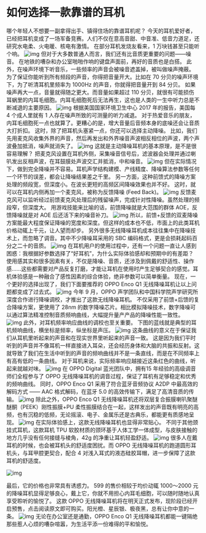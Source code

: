 # 如何选择一款靠谱的耳机

哪个年轻人不想要一副拿得出手、镇得住场的靠谱耳机呢？
 今天的耳机爱好者，已经把耳机变成了一场军备竞赛。人们不仅在意高音甜、中音准、低音力道足，还研究水电柔、火电暖、核电有激情。 在部分耳机发烧友看来，1 万块钱甚至只能听个响。
    ![img](https://mmbiz.qpic.cn/mmbiz_png/U6yRaDu1NaYXSuYg4l8nicDXec94HkmaxBRcMn64yib5IzDK2avUVWLSPqO4LSSKcsUC70WLegQRD1xHxBue4ovA/640?wx_fmt=png)
但对于大多数普通人而言，我们还有比音质更重要的问题——噪音。 在地铁的嘈杂和办公室啪啪作响的键盘声面前，再好的音质也是白搭。 此外，在噪声环境下听音乐，一些频率的声音会被噪音遮盖掉，被叫做噪声掩蔽。 为了保证你能听到所有频段的声音，你得把音量开大。比如在 70 分贝的噪声环境下，为了听清耳机里频率为 1000Hz 的声音，你就得把音量开到 84 分贝。 如果噪声再大一点，音量就得随之更大。而音量如果超过 110 分贝，就很有可能损伤耳蜗里的内耳毛细胞。内耳毛细胞死后无法再生，这也是人类的一生中听力总是不断减退的主要原因。
![img](https://mmbiz.qpic.cn/mmbiz_png/U6yRaDu1NaYXSuYg4l8nicDXec94HkmaxO2LKkyw3qjQfu7HvXAyjPmXbwXKaHqDw0lbticibIBrffB1XbqibJYckw/640?wx_fmt=png)
根据美国国家环境卫生中心 2017 年的报告，美国每 4 个成人里就有 1 人存在噪声所致的可测量的听力减退。 对于热爱音乐的朋友，内耳毛细胞死一点也就算了。更糟心的是，增大音量后音频本身的底噪还会让音质大打折扣。 这时，除了把耳机头塞紧一点，你还可以选择主动降噪。 比如，我们先用麦克风收集外界的声音，然后再发出和外界噪音声波相反相位的声波，两个声波叠加抵消，噪声就消失了。
![img](https://mmbiz.qpic.cn/mmbiz_jpg/U6yRaDu1NaYXSuYg4l8nicDXec94HkmaxmvEVByv2Ad5v3rMOkUzTrheriaNezq68NEicwoPQ6icOIWic2hUxf3UWqA/640?wx_fmt=jpeg)
这就是主动降噪耳机的基本原理，是不是很容易理解？ 把麦克风设置在耳机外侧，采集噪音信号后，滤波器会处理并通过喇叭发出反相声波，在耳鼓膜处声波交汇并抵消，中和噪音。
![img](https://mmbiz.qpic.cn/mmbiz_png/U6yRaDu1NaYXSuYg4l8nicDXec94HkmaxejZwMUibooq9f2ibe3u2DX1yO8xNDCgl0q1r7A107ib7TVPXibsYhgFqTA/640?wx_fmt=png)
但在实际情况下，做到完全降噪并不容易。耳机声学结构建模、产线精度、降噪算法参数等任何一个环节的误差，都会让降噪结果差之千里。
 另一方面，这种前馈式的降噪方案处理的频段宽，但深度小。在波长更短的高频区间降噪效果也并不好。 这时，就可以在耳机内侧再加一个麦克风，被称为反馈降噪 (Feed Back)。
![img](https://mmbiz.qpic.cn/mmbiz_png/U6yRaDu1NaYXSuYg4l8nicDXec94HkmaxcGWAAMHk2JMFB6NdA28z6T4kIJWlDzrPk6G0RejZDLIEqyvSaJRz0w/640?wx_fmt=png)
反馈麦克风可以监听经过前馈麦克风处理后的残留噪声，完成针对性降噪。虽然处理的频段窄，但深度大。
 用游戏技能来比喻的话，前馈降噪就是大范围的群体 AOE，反馈降噪就是对 AOE 后还活下来的噪音补刀。
![img](https://mmbiz.qpic.cn/mmbiz_png/U6yRaDu1NaYXSuYg4l8nicDXec94Hkmaxqb3slfQKR5FvJ2Trxe7ORCoXrcaIeBZT2xzgtzoLMV3KvbsuaKVmdg/640?wx_fmt=png)
所以，前馈+反馈的双麦降噪方案能最大程度保证降噪的宽度和深度。但这样的成本也不低，市面上的此类耳机价格动辄上千元，让人望而却步。 另外很多无线降噪耳机成本往往集中在降噪技术上，而忽略了调音。其中不少降噪耳采用的 SBC 编码格式，更是会损耗起码百分之二十的音质。
![img](https://mmbiz.qpic.cn/mmbiz_jpg/U6yRaDu1NaYXSuYg4l8nicDXec94HkmaxvgvUv614nS5j9dzicA9aTbHrTKe1Uc1TV3BuenhsPMD0V4ugLl8A0iaw/640?wx_fmt=jpeg) 在耳机用户的使用过程中，还有一个问题一直让人感到困惑：我根据好参数选择了“好耳机”，为什么实际体验感却和预期中的有差距？ 使用感其实和很多因素有关，不仅是降噪、音质，还涉及到佩戴的舒适性、操作感......这些都需要对产品反复打磨，才能让耳机在使用时产生足够契合的感觉。耳机体验感是一种融合了感性因素的综合体验，绝非参数可以简单衡量。 现在，一个更好的选择出现了，我们下面要推荐的 OPPO Enco Q1 无线降噪耳机让以上问题都变成了过去式。
    ![img](https://mmbiz.qpic.cn/mmbiz_png/U6yRaDu1NaYXSuYg4l8nicDXec94HkmaxTdZjDWoweD9nN4qbia5sYN0tB8CzZWNHfGqVttBiatLf35AWKmU18Y8Q/640?wx_fmt=png)
今年 9 月，OPPO 声学团队和中国科学院声学研究所深度合作进行降噪调校，才推出了这款无线降噪耳机。 不仅采用了前馈+后馈的复合降噪方案，更使用了 28nm 的数字降噪芯片。相比模拟降噪技术，数字降噪可以通过算法精准控制音质频响曲线，大幅提升量产产品的降噪性能一致性。
![img](https://mmbiz.qpic.cn/mmbiz_jpg/U6yRaDu1NaYXSuYg4l8nicDXec94Hkmaxv30nwmwoW9v55gT5ZI1r8icKTicLPrDMvYsdicSzcBJQ7xZMVb6HIEkrg/640?wx_fmt=jpeg)
此外，对耳机频率响应曲线的调校也至关重要。 下图的蓝线就是典型的耳机频响曲线，横坐标是频率，纵坐标是声压。
![img](https://mmbiz.qpic.cn/mmbiz_png/U6yRaDu1NaYXSuYg4l8nicDXec94Hkmaxm9q0nf8VqjpZRYvyEI9do9feCmfhYWO6IQJT7QXIF3kmEX8IbtflyQ/640?wx_fmt=png)
这条曲线的意义在于保证我们从耳机里听起来的声音和在现实世界里听起来的声音一致。 这是因为我们平时听到的声音并不像耳机一样直接进入耳朵，还会经历身体和大脑的共振和反射。这就导致了我们在生活中听到的声音的频响曲线并不是一条直线，而是在不同频率上有高有低的一条曲线。 对于耳机来说，实际频率响应越接近这条红色的曲线，听起来就越对味。
![img](https://mmbiz.qpic.cn/mmbiz_png/U6yRaDu1NaYXSuYg4l8nicDXec94HkmaxicG26P0Q5IUapcyUVc9NGtYxvMHRlQ7ibKnOTc5HkHSA1pJvVZbfAlpw/640?wx_fmt=png)
在 OPPO Digital 蓝光团队中，拥有15 年经验的高级调音师们全程参与了 OPPO 无线降噪耳机的调音过程，保证了耳机有足够稳定和优秀的频响曲线。 同时，OPPO Enco Q1 采用了符合蓝牙音频协议 A2DP 中最高效的解码方式 —— AAC 格式解码，在蓝牙 5.0 的高效传输下，满足了高清音质的传输。
![img](https://mmbiz.qpic.cn/mmbiz_png/U6yRaDu1NaYXSuYg4l8nicDXec94HkmaxDDsOufTUH5BXW1gYhPwa0H06MObOsJuebo9Qt29fNcLkyYcKvolvmg/640?wx_fmt=png)
除此之外，OPPO Enco Q1 无线降噪耳机还将双层复合振膜喇叭聚醚醚酮（PEEK）刚性振膜+PU 柔性振膜结合在一起，这样发出的声音既有明亮的高频，也有沉稳的低频，无论摇滚、电子、金属乐还是古典乐，都能更有质感地呈现。
![img](https://mmbiz.qpic.cn/mmbiz_png/U6yRaDu1NaYXSuYg4l8nicDXec94HkmaxAibicrcnuvf9PHic2UjojbH2vmksYVhPp0SSmNyicjRNaUmgVgN68zibq2Q/640?wx_fmt=png)
在实际体验感上，这款无线降噪耳机也显得非常贴心。
不同于其他颈挂式耳机，这款耳机 TPU 软胶材质的颈环基于人体工学一体成型，与皮肤接触的地方几乎没有任何接缝与棱角，42g 的净重让耳机轻盈舒适。
![img](https://mmbiz.qpic.cn/mmbiz_jpg/U6yRaDu1NaYXSuYg4l8nicDXec94HkmaxclNqT7pUnPmpG5HfrNXEibgHKNpiarFyaTEzqaykwaicZ4HxTy7TnsDIg/640?wx_fmt=jpeg)
很多人在戴耳机的时候，也会被耳机头的舒适度困扰。而 OPPO 无线降噪耳机的跑道圆形耳机头，与耳甲腔更契合，配合 4 对浅入耳式的液态硅胶耳帽，进一步保障了这款耳机的舒适度。

![img](https://mmbiz.qpic.cn/mmbiz_png/U6yRaDu1NaYXSuYg4l8nicDXec94Hkmax0HXF1gHUjMVrX8SOFstZkovhfGANrAz2BHZ0cgdZeOxOAozonZBGyQ/640?wx_fmt=png)

最后，它的价格也非常具有诱惑力。
599 的售价相较于均价动辄 1000～2000 元的降噪耳机显得足够良心，戴上它，你就不用担心内耳毛细胞，可以随时随地认真享受聆听的愉悦了。 这款 OPPO 无线降噪耳机将在明天正式发布，现阶段已经开启预售，点击阅读原文即可购买。阳光橙、星辰银、极夜黑，总有让你中意的一条。
![img](https://mmbiz.qpic.cn/mmbiz_jpg/U6yRaDu1NaYXSuYg4l8nicDXec94HkmaxHbnsx2dt2rH1EHoca0cbX6hn7FR9IMA3kSDo4xugjX1eFkCbiaMibyjg/640?wx_fmt=jpeg)
无论在办公室还是通勤，OPPO Enco Q1 无线降噪耳机都能一键隔绝那些惹人心烦的嘈杂喧嚣，为生活平添一份难得的平和愉悦。